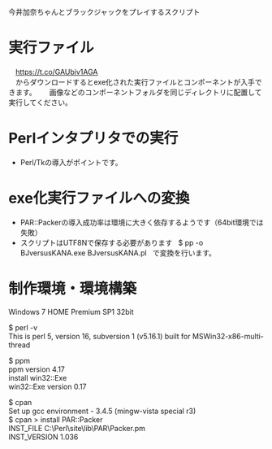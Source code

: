 今井加奈ちゃんとブラックジャックをプレイするスクリプト  

# 実行ファイル
　https://t.co/GAUbiv1AGA  
　からダウンロードするとexe化された実行ファイルとコンポーネントが入手できます。  
　画像などのコンポーネントフォルダを同じディレクトリに配置して実行してください。  

# Perlインタプリタでの実行  
* Perl/Tkの導入がポイントです。  

# exe化実行ファイルへの変換  
* PAR::Packerの導入成功率は環境に大きく依存するようです（64bit環境では失敗）  
* スクリプトはUTF8Nで保存する必要があります  
$ pp -o BJversusKANA.exe BJversusKANA.pl  
で変換を行います。  
  
# 制作環境・環境構築  
Windows 7 HOME Premium SP1 32bit  

$ perl -v  
This is perl 5, version 16, subversion 1 (v5.16.1) built for MSWin32-x86-multi-thread  

$ ppm  
ppm version 4.17  
install win32::Exe  
win32::Exe version 0.17  

$ cpan  
Set up gcc environment - 3.4.5 (mingw-vista special r3)  
$ cpan > install PAR::Packer  
INST_FILE    C:\Perl\site\lib\PAR\Packer.pm  
INST_VERSION 1.036  
